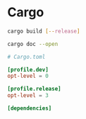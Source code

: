 # Cargo

```bash
cargo build [--release]

cargo doc --open
```

```toml
# Cargo.toml

[profile.dev]
opt-level = 0

[profile.release]
opt-level = 3

[dependencies]
```
